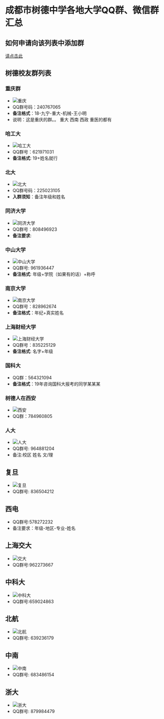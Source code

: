 # 成都市树德中学各地大学QQ群、微信群汇总

## 如何申请向该列表中添加群

[请点击此](./apply.md)

## 树德校友群列表

### 重庆群

- ![重庆](./img/chongqing.jpg)
- QQ群号码：240767065
- **备注格式**：18-九宁-重大-机械-王小明
- 说明：这是重庆的群。。 重大 西南 西政 重医的都有

### 哈工大

- ![哈工大](./img/hagongda.png)
- QQ群号：621971031
- **备注格式**: 19+姓名就行

### 北大

- ![北大](./img/beida.png)
- QQ群号码：225023105
- **入群须知**：备注年级和姓名

### 同济大学

- ![同济大学](./img/tongji.png)
- QQ群号：808496923
- **备注要求**:

### 中山大学

- ![中山大学](./img/zhongshan.png)
- QQ群号: 961936447
- **备注格式**: 年级+学院（如果有的话）+称呼

### 南京大学

- ![南京大学](./img/nanjingdaxue.png)
- QQ群号：828962674
- **备注格式**：年纪+真实姓名

### 上海财经大学

- ![上海财经大学](./img/shanghaicaijing.jpg)
- QQ群号：835225129
- **备注格式**: 名字+年级

### 国科大

- QQ群：564321094
- **备注格式**：19年咨询国科大报考的同学某某某

### 树德人在西安

- ![西安](img/xian.jpg)
- QQ群：784960805

### 人大

- ![人大](./img/renda.jpg)
- QQ群号: 964881204
- 备注:校区 姓名 文/理

## 复旦

- ![复旦](./img/fudan.jpg)
- QQ群号: 836504212

## 西电

- QQ群号:578272232
- 备注要求：年级-地区-专业-姓名

## 上海交大

- ![交大](./img/jiao_da.jpg)
- QQ群号:962273667

## 中科大

- ![中科大](./img/zhong_ke_da.jpg)
- QQ群号:659024863

## 北航

- ![北航](./img/bei_hang.png)
- QQ群号: 639236179

## 中南

- ![中南](./img/zhong_nan.png)
- QQ群号: 683486154

## 浙大

- ![浙大](./img/zhe_da.png)
- QQ群号: 879984479